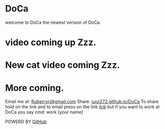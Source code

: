 # DoCa
welcome to DoCa the newest version of DoCa.
# video coming up Zzz.
# New cat video coming Zzz.
# More coming.
Email me at: [Ruberryrj@gmail.com](Ruberryrj@gamil.com)
Share: [iuiui272.github.io/DoCa](https://bit.ly/2Uw4NPX)
To share hold on the link and to email press on the link [link](https://drive.google.com/uc?export=download&id=1dv8bg98be_yQDpt0xvKMO-LoUD71KeeRiFStjW9W6t8) but if you want to work at DoCa you say cmd: work {your name}


POWERD BY [GitHub](github.com)
